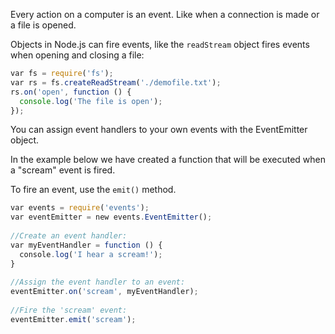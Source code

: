 Every action on a computer is an event. Like when a connection is made or a file is opened.

Objects in Node.js can fire events, like the `readStream` object fires events when opening and closing a file:
```javascript
var fs = require('fs');  
var rs = fs.createReadStream('./demofile.txt');  
rs.on('open', function () {  
  console.log('The file is open');  
});
```

You can assign event handlers to your own events with the EventEmitter object.

In the example below we have created a function that will be executed when a "scream" event is fired.

To fire an event, use the `emit()` method.
```javascript
var events = require('events');  
var eventEmitter = new events.EventEmitter();  
  
//Create an event handler:  
var myEventHandler = function () {  
  console.log('I hear a scream!');  
}  
  
//Assign the event handler to an event:  
eventEmitter.on('scream', myEventHandler);  
  
//Fire the 'scream' event:  
eventEmitter.emit('scream');
```
